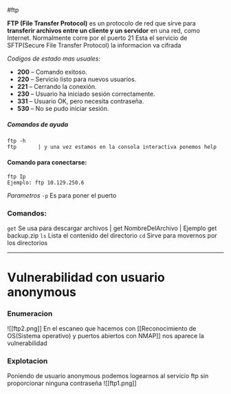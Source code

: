 #ftp

**FTP (File Transfer Protocol)** es un protocolo de red que sirve para **transferir archivos entre un cliente y un servidor** en una red, como Internet.
Normalmente corre por el puerto 21
Esta el servicio de SFTP(Secure File Transfer Protocol) la informacion va cifrada

*Codigos de estado mas usuales:*
- **200** – Comando exitoso.
- **220** – Servicio listo para nuevos usuarios.
- **221** – Cerrando la conexión.
- **230** – Usuario ha iniciado sesión correctamente.
- **331** – Usuario OK, pero necesita contraseña.
- **530** – No se pudo iniciar sesión.

##### Comandos de ayuda
```shell
ftp -h
ftp       | y una vez estamos en la consola interactiva ponemos help
```

#### Comando para conectarse:
```shell
ftp Ip
Ejemplo: ftp 10.129.250.6
```
*Parametros*
`-p` Es para poner el puerto

### Comandos:
`get` Se usa para descargar archivos                |  get NombreDelArchivo | Ejemplo get backup.zip
`ls` Lista el contenido del directorio
`cd` Sirve para movernos por los directorios

-----

# Vulnerabilidad con usuario anonymous

### Enumeracion
![[ftp2.png]]
En el escaneo que hacemos con [[Reconocimiento de OS(Sistema operativo) y puertos abiertos con NMAP]] nos aparece la vulnerabilidad

### Explotacion
Poniendo de usuario anonymous podemos logearnos al servicio ftp sin proporcionar ninguna contraseña
![[ftp1.png]]